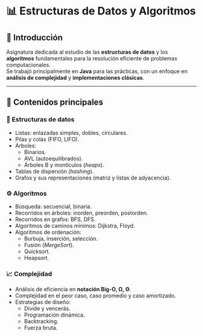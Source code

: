 # 📊 Estructuras de Datos y Algoritmos

## 📌 Introducción
Asignatura dedicada al estudio de las **estructuras de datos** y los **algoritmos** fundamentales para la resolución eficiente de problemas computacionales.  
Se trabajó principalmente en **Java** para las prácticas, con un enfoque en **análisis de complejidad** y **implementaciones clásicas**.

---

## 🔹 Contenidos principales

### 📂 Estructuras de datos
- Listas: enlazadas simples, dobles, circulares.
- Pilas y colas (FIFO, LIFO).
- Árboles:
  - Binarios.
  - AVL (autoequilibrados).
  - Árboles B y montículos (*heaps*).
- Tablas de dispersión (*hashing*).
- Grafos y sus representaciones (matriz y listas de adyacencia).

### ⚙️ Algoritmos
- Búsqueda: secuencial, binaria.
- Recorridos en árboles: inorden, preorden, postorden.
- Recorridos en grafos: BFS, DFS.
- Algoritmos de caminos mínimos: Dijkstra, Floyd.
- Algoritmos de ordenación:
  - Burbuja, inserción, selección.
  - Fusión (*MergeSort*).
  - Quicksort.
  - Heapsort.

### 📈 Complejidad
- Análisis de eficiencia en **notación Big-O, Ω, Θ**.
- Complejidad en el peor caso, caso promedio y caso amortizado.
- Estrategias de diseño:
  - Divide y vencerás.
  - Programación dinámica.
  - Backtracking.
  - Fuerza bruta.

